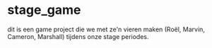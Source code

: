 # stage_game
dit is een game project die we met ze'n vieren maken (Roël, Marvin, Cameron, Marshall) tijdens onze stage periodes.
